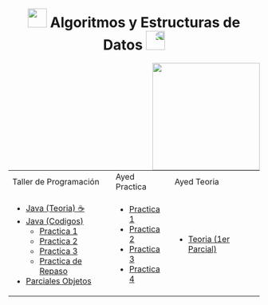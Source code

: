 <h1 align="center"><img src="https://media.giphy.com/media/hO8uTzEOefFh3Yv5gm/giphy.gif" height="38" /> Algoritmos y Estructuras de Datos </a>
 <img style="transform:scaleX(-1);" src="https://media.giphy.com/media/hO8uTzEOefFh3Yv5gm/giphy.gif" height="38" /></h1>


<img src="https://media.giphy.com/media/RgzAimVNu51jHb3fGi/giphy.gif" align="right" width="215 " height="215">

<table >
<tr>
<td> Taller de Programación</td> <td> Ayed Practica</td> <td>Ayed Teoria</td>
</tr>
<tr>
<td>
 
- [Java (Teoria) ☕](/Documentos/Java.md)
- [Java (Codigos)](/Documentos/Java2.md)
  - [Practica 1 ](/Documentos/Java_Practica1.md)
  - [Practica 2 ](/Documentos/Java_Practica2.md)
  - [Practica 3 ](/Documentos/Java_Practica3.md)
  - [Practica de Repaso ](/Documentos/Java_Practica4.md)
- [Parciales Objetos](/Documentos/ParcialesObjetos.md)

</td>
<td>
 


- [Practica 1](/Documentos/Practica1.md)
- [Practica 2](/Documentos/Practica2.md)
- [Practica 3](/Documentos/Practica3.md)
- [Practica 4](/Documentos/Practica4.md)

 
</td>
<td> 

- [Teoria (1er Parcial)](/Documentos/TeoriaNueva.md)

</td>

</tr>
 
</table>
